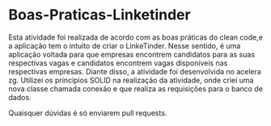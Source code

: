 # Boas-Praticas-Linketinder

Esta atividade foi realizada de acordo com as boas práticas do clean code,e a aplicação tem o intuito de criar o LinkeTinder. Nesse sentido, é uma aplicação voltada para que empresas encontrem candidatos para as suas respectivas vagas e candidatos encontrem vagas disponíveis nas respectivas empresas. Diante disso, a atividade foi desenvolvida no acelera zg.
Utilizei os princípios SOLID na realização da atividade, onde criei uma nova classe chamada conexão e que realiza as requisições para o banco de dados.

Quaisquer dúvidas é só enviarem pull requests.
